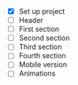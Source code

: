 - [x] Set up project
- [ ] Header
- [ ] First section
- [ ] Second section
- [ ] Third section
- [ ] Fourth section
- [ ] Mobile version
- [ ] Animations
